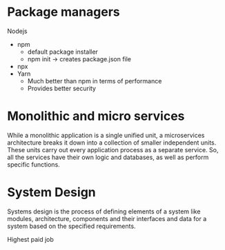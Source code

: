 # Package managers

Nodejs

- npm
  - default package installer
  - npm init -> creates package.json file
- npx
- Yarn
  - Much better than npm in terms of performance
  - Provides better security

# Monolithic and micro services

While a monolithic application is a single unified unit, a microservices architecture
breaks it down into a collection of smaller independent units.
These units carry out every application process as a separate service.
So, all the services have their own logic and databases, as well as perform specific functions.

# System Design

Systems design is the process of defining elements of a system like modules, architecture, components and their interfaces and data for a system based on the specified requirements.

Highest paid job
